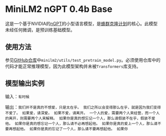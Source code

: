 # MiniLM2 nGPT 0.4b Base

这是一个基于NVIDIA的[nGPT](https://github.com/NVIDIA/ngpt)的小型语言模型，是[蜂群克隆计划](https://github.com/SwarmClone)的核心。此模型未经任何微调，是预训练基础模型。

## 使用方法

参见[GitHub仓库](https://github.com/SwarmClone/MiniLM2/tree/huggingface)中`minilm2/utils/test_pretrain_model.py`。必须使用仓库中的代码才能正常推理模型，因为此模型架构并未被`Transformers`库支持。

## 模型输出实例

输入：`有时候`

输出：`我们并不是真的不想爱，只是太在乎。 我们之所以会变得那么在乎，就是因为我们变得不爱了。 如果爱，请深爱。 如果不爱，请离开。 一个人的爱，需要两个人来经营，而一个人的离开，则需要两个人来解释。 如果你是真的想忘记一个人，那么请假装不在乎，假装不爱他。 如果你是真的想忘记一个人，那么请不必再想起他。 如果你是真的爱上一个人，那么请不要再想起他。 如果你是真的忘记了一个人，那么请不要再想起他。 如果你`